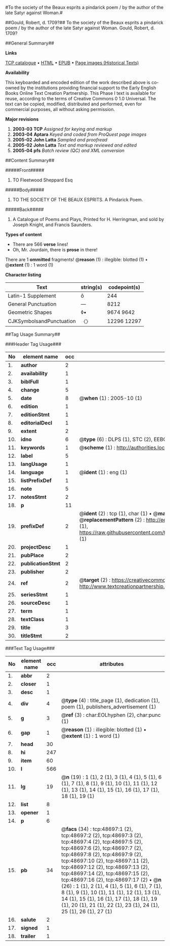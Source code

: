 #To the society of the Beaux esprits a pindarick poem / by the author of the late Satyr against Woman.#

##Gould, Robert, d. 1709?##
To the society of the Beaux esprits a pindarick poem / by the author of the late Satyr against Woman.
Gould, Robert, d. 1709?

##General Summary##

**Links**

[TCP catalogue](http://www.ota.ox.ac.uk/tcp/)  • 
[HTML](http://tei.it.ox.ac.uk/tcp/Texts-HTML/free/A41/A41703.html)  • 
[EPUB](http://tei.it.ox.ac.uk/tcp/Texts-EPUB/free/A41/A41703.epub) • 
[Page images (Historical Texts)](https://data.historicaltexts.jisc.ac.uk/view?pubId=eebo-11761429e&pageId=eebo-11761429e-48697-1)

**Availability**

This keyboarded and encoded edition of the
	       work described above is co-owned by the institutions
	       providing financial support to the Early English Books
	       Online Text Creation Partnership. This Phase I text is
	       available for reuse, according to the terms of Creative
	       Commons 0 1.0 Universal. The text can be copied,
	       modified, distributed and performed, even for
	       commercial purposes, all without asking permission.

**Major revisions**

1. __2003-03__ __TCP__ *Assigned for keying and markup*
1. __2003-04__ __Aptara__ *Keyed and coded from ProQuest page images*
1. __2005-02__ __John Latta__ *Sampled and proofread*
1. __2005-02__ __John Latta__ *Text and markup reviewed and edited*
1. __2005-04__ __pfs__ *Batch review (QC) and XML conversion*

##Content Summary##

#####Front#####

1. TO
Fleetwood Sheppard Esq

#####Body#####

1. TO THE
SOCIETY
OF THE
BEAUX ESPRITS.
A
Pindarick Poem.

#####Back#####

1. A Catalogue of Poems and Plays, Printed for
H. Herringman, and sold by Joseph Knight,
and Francis Saunders.

**Types of content**

  * There are 566 **verse** lines!
  * Oh, Mr. Jourdain, there is **prose** in there!

There are 1 **ommitted** fragments! 
 @__reason__ (1) : illegible: blotted (1)  •  @__extent__ (1) : 1 word (1)

**Character listing**


|Text|string(s)|codepoint(s)|
|---|---|---|
|Latin-1 Supplement|ô|244|
|General Punctuation|—|8212|
|Geometric Shapes|◊▪|9674 9642|
|CJKSymbolsandPunctuation|〈〉|12296 12297|

##Tag Usage Summary##

###Header Tag Usage###

|No|element name|occ|attributes|
|---|---|---|---|
|1.|__author__|2||
|2.|__availability__|1||
|3.|__biblFull__|1||
|4.|__change__|5||
|5.|__date__|8| @__when__ (1) : 2005-10 (1)|
|6.|__edition__|1||
|7.|__editionStmt__|1||
|8.|__editorialDecl__|1||
|9.|__extent__|2||
|10.|__idno__|6| @__type__ (6) : DLPS (1), STC (2), EEBO-CITATION (1), OCLC (1), VID (1)|
|11.|__keywords__|1| @__scheme__ (1) : http://authorities.loc.gov/ (1)|
|12.|__label__|5||
|13.|__langUsage__|1||
|14.|__language__|1| @__ident__ (1) : eng (1)|
|15.|__listPrefixDef__|1||
|16.|__note__|5||
|17.|__notesStmt__|2||
|18.|__p__|11||
|19.|__prefixDef__|2| @__ident__ (2) : tcp (1), char (1)  •  @__matchPattern__ (2) : ([0-9\-]+):([0-9IVX]+) (1), (.+) (1)  •  @__replacementPattern__ (2) : http://eebo.chadwyck.com/downloadtiff?vid=$1&page=$2 (1), https://raw.githubusercontent.com/textcreationpartnership/Texts/master/tcpchars.xml#$1 (1)|
|20.|__projectDesc__|1||
|21.|__pubPlace__|2||
|22.|__publicationStmt__|2||
|23.|__publisher__|2||
|24.|__ref__|2| @__target__ (2) : https://creativecommons.org/publicdomain/zero/1.0/ (1), http://www.textcreationpartnership.org/docs/. (1)|
|25.|__seriesStmt__|1||
|26.|__sourceDesc__|1||
|27.|__term__|1||
|28.|__textClass__|1||
|29.|__title__|3||
|30.|__titleStmt__|2||


###Text Tag Usage###

|No|element name|occ|attributes|
|---|---|---|---|
|1.|__abbr__|2||
|2.|__closer__|1||
|3.|__desc__|1||
|4.|__div__|4| @__type__ (4) : title_page (1), dedication (1), poem (1), publishers_advertisement (1)|
|5.|__g__|3| @__ref__ (3) : char:EOLhyphen (2), char:punc (1)|
|6.|__gap__|1| @__reason__ (1) : illegible: blotted (1)  •  @__extent__ (1) : 1 word (1)|
|7.|__head__|30||
|8.|__hi__|247||
|9.|__item__|60||
|10.|__l__|566||
|11.|__lg__|19| @__n__ (19) : 1 (1), 2 (1), 3 (1), 4 (1), 5 (1), 6 (1), 7 (1), 8 (1), 9 (1), 10 (1), 11 (1), 12 (1), 13 (1), 14 (1), 15 (1), 16 (1), 17 (1), 18 (1), 19 (1)|
|12.|__list__|8||
|13.|__opener__|1||
|14.|__p__|6||
|15.|__pb__|34| @__facs__ (34) : tcp:48697:1 (2), tcp:48697:2 (2), tcp:48697:3 (2), tcp:48697:4 (2), tcp:48697:5 (2), tcp:48697:6 (2), tcp:48697:7 (2), tcp:48697:8 (2), tcp:48697:9 (2), tcp:48697:10 (2), tcp:48697:11 (2), tcp:48697:12 (2), tcp:48697:13 (2), tcp:48697:14 (2), tcp:48697:15 (2), tcp:48697:16 (2), tcp:48697:17 (2)  •  @__n__ (26) : 1 (1), 2 (1), 4 (1), 5 (1), 6 (1), 7 (1), 8 (1), 9 (1), 10 (1), 11 (1), 12 (1), 13 (1), 14 (1), 15 (1), 16 (1), 17 (1), 18 (1), 19 (1), 20 (1), 21 (1), 22 (1), 23 (1), 24 (1), 25 (1), 26 (1), 27 (1)|
|16.|__salute__|2||
|17.|__signed__|1||
|18.|__trailer__|1||

